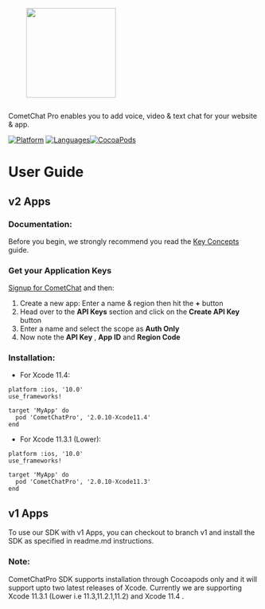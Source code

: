 <div style="width:100%">
    <div style="width:50%; display:inline-block">
        <p align="center">
        <img align="center" width="180" height="180" alt="" src="https://github.com/cometchat-pro/ios-swift-chat-app/blob/master/Screenshots/CometChat%20Logo.png">    
        </p>    
    </div>    
</div>

CometChat Pro enables you to add voice, video & text chat for your website & app.

[![Platform](https://img.shields.io/badge/platform-iOS-orange.svg)](https://cocoapods.org/pods/CometChatPro)
[![Languages](https://img.shields.io/badge/language-Objective--C%20%7C%20Swift-orange.svg)](https://github.com/cometchat-pro/ios-chat-sdk)[![CocoaPods](https://img.shields.io/badge/pod-v2.0.10-green.svg)](https://cocoapods.org/pods/CometChatPro)


# User Guide

## v2 Apps

### Documentation:

Before you begin, we strongly recommend you read the <a href="https://prodocs.cometchat.com/2.0/docs/concepts" target="_blank">Key Concepts</a> guide.

### Get your Application Keys

<a href="https://app.cometchat.io" target="_blank">Signup for CometChat</a> and then:

1. Create a new app: Enter a name & region  then hit the **+** button
2. Head over to the **API Keys** section and click on the **Create API Key** button
3. Enter a name and select the scope as **Auth Only**
4. Now note the **API Key** , **App ID**  and **Region Code** 

### Installation:

- For Xcode 11.4:

```
platform :ios, '10.0'
use_frameworks!

target 'MyApp' do
  pod 'CometChatPro', '2.0.10-Xcode11.4'
end 
```

- For Xcode 11.3.1 (Lower):

```
platform :ios, '10.0'
use_frameworks!

target 'MyApp' do
  pod 'CometChatPro', '2.0.10-Xcode11.3'
end 
```

## v1 Apps

To use our SDK with v1 Apps, you can checkout to branch v1 and install the SDK as specified in readme.md instructions. 


### Note: 

CometChatPro SDK supports installation through Cocoapods only and it will support upto two latest releases of Xcode. Currently we are supporting Xcode 11.3.1 (Lower i.e 11.3,11.2.1,11.2) and Xcode 11.4 .
